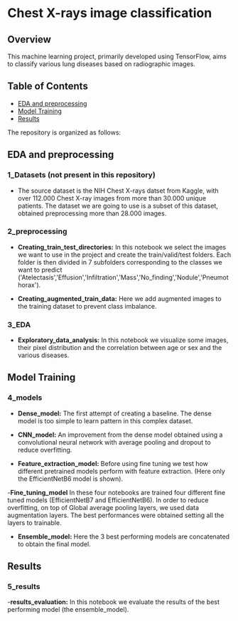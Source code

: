 # Chest X-rays image classification

## Overview

This machine learning project, primarily developed using TensorFlow, aims to classify various lung diseases based on radiographic images.

## Table of Contents

- [EDA and preprocessing](#Project-Structure)
- [Model Training](#model-training)
- [Results](#Results)


The repository is organized as follows:

## EDA and preprocessing

### 1_Datasets (not present in this repository)

- The source dataset is the NIH Chest X-rays datset from Kaggle, with over 112.000 Chest X-ray images from more than 30.000 unique patients. The dataset we are going to use is a subset of this dataset, obtained preprocessing more than 28.000 images.

### 2_preprocessing

- **Creating_train_test_directories:** In this notebook we select the images we want to use in the project and create the train/valid/test folders. Each folder is then divided in 7 subfolders corresponding to the classes we want to predict ('Atelectasis','Effusion','Infiltration','Mass','No_finding','Nodule','Pneumothorax').

- **Creating_augmented_train_data:** Here we add augmented images to the training dataset to prevent class imbalance.

### 3_EDA

- **Exploratory_data_analysis:** In this notebook we visualize some images, their pixel distribution and the correlation between age or sex and the various diseases.

## Model Training

### 4_models

- **Dense_model:** The first attempt of creating a baseline. The dense model is too simple to learn pattern in this complex dataset.

- **CNN_model:** An improvement from the dense model obtained using a convolutional neural network with average pooling and dropout to reduce overfitting. 

- **Feature_extraction_model:** Before using fine tuning we test how different pretrained models perform with feature extraction. (Here only the EfficientNetB6 model is shown). 

-**Fine_tuning_model** In these four notebooks are trained four different fine tuned models (EfficientNetB7 and EfficientNetB6).
In order to reduce overfitting, on top of Global average pooling layers, we used data augmentation layers. The best performances were obtained setting all the layers to trainable. 

- **Ensemble_model:** Here the 3 best performing models are concatenated to obtain the final model. 

## Results

### 5_results

-**results_evaluation:** In this notebook we evaluate the results of the best performing model (the ensemble_model).

